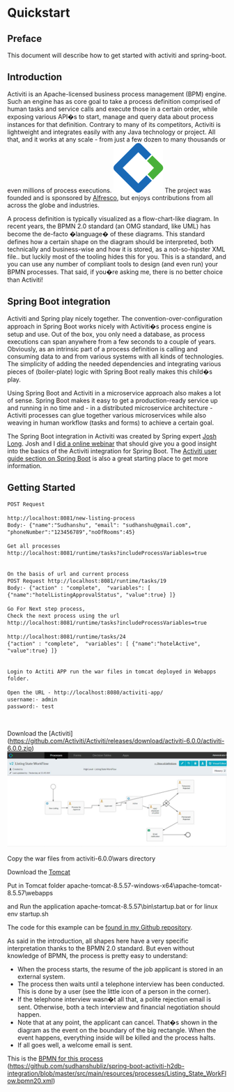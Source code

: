 # Quickstart
## Preface
This document will describe how to get started with activiti and spring-boot.   

## Introduction
Activiti is an Apache-licensed business process management (BPM) engine. Such an engine has as core goal to take a process definition comprised of human tasks and service calls and execute those in a certain order, while exposing various API�s to start, manage and query data about process instances for that definition. Contrary to many of its competitors, Activiti is lightweight and integrates easily with any Java technology or project. All that, and it works at any scale - from just a few dozen to many thousands or even millions of process executions.
![Activiti logo](doc/images/activiti-logo.png)
The project was founded and is sponsored by [Alfresco](http://www.alfresco.com/), but enjoys contributions from all across the globe and industries.

A process definition is typically visualized as a flow-chart-like diagram. In recent years, the BPMN 2.0 standard (an OMG standard, like UML) has become the de-facto �language� of these diagrams. This standard defines how a certain shape on the diagram should be interpreted, both technically and business-wise and how it is stored, as a not-so-hipster XML file.. but luckily most of the tooling hides this for you. This is a standard, and you can use any number of compliant tools to design (and even run) your BPMN processes. That said, if you�re asking me, there is no better choice than Activiti!

## Spring Boot integration
Activiti and Spring play nicely together. The convention-over-configuration approach in Spring Boot works nicely with Activiti�s process engine is setup and use. Out of the box, you only need a database, as process executions can span anywhere from a few seconds to a couple of years. Obviously, as an intrinsic part of a process definition is calling and consuming data to and from various systems with all kinds of technologies. The simplicity of adding the needed dependencies and integrating various pieces of (boiler-plate) logic with Spring Boot really makes this child�s play.

Using Spring Boot and Activiti in a microservice approach also makes a lot of sense. Spring Boot makes it easy to get a production-ready service up and running in no time and - in a distributed microservice architecture - Activiti processes can glue together various microservices while also weaving in human workflow (tasks and forms) to achieve a certain goal.

The Spring Boot integration in Activiti was created by Spring expert [Josh Long](https://twitter.com/starbuxman). Josh and I [did a online webinar](https://www.youtube.com/watch?v=0PV_8Lew3vg) that should give you a good insight into the basics of the Activiti integration for Spring Boot. The [Activiti user guide section on Spring Boot](http://activiti.org/userguide/index.html#springSpringBoot) is also a great starting place to get more information.

## Getting Started

```
POST Request 

http://localhost:8081/new-listing-process
Body:- {"name":"Sudhanshu", "email": "sudhanshu@gmail.com", "phoneNumber":"123456789","noOfRooms":45}

Get all processes 
http://localhost:8081/runtime/tasks?includeProcessVariables=true


On the basis of url and current process
POST Request http://localhost:8081/runtime/tasks/19
Body:- {"action" : "complete",  "variables": [ {"name":"hotelListingApprovalStatus", "value":true} ]}

Go For Next step process,
Check the next process using the url 
http://localhost:8081/runtime/tasks?includeProcessVariables=true

http://localhost:8081/runtime/tasks/24
{"action" : "complete",  "variables": [ {"name":"hotelActive", "value":true} ]}


Login to Actiti APP run the war files in tomcat deployed in Webapps folder.

Open the URL - http://localhost:8080/activiti-app/
username:- admin
password:- test



```
Download the [Activiti]
(https://github.com/Activiti/Activiti/releases/download/activiti-6.0.0/activiti-6.0.0.zip)
![Activiti logo](doc/images/supplier-workflow.JPG)

 
Copy the war files from activiti-6.0.0\wars directory 

Download the [Tomcat](http://apachemirror.wuchna.com/tomcat/tomcat-8/v8.5.57/bin/apache-tomcat-8.5.57-windows-x64.zip)

Put in Tomcat folder apache-tomcat-8.5.57-windows-x64\apache-tomcat-8.5.57\webapps 

and Run the application apache-tomcat-8.5.57\bin\startup.bat or for linux env startup.sh
 

The code for this example can be [found in my Github repository](https://github.com/sudhanshubliz/spring-boot-activiti-h2db-integration). 

As said in the introduction, all shapes here have a very specific interpretation thanks to the BPMN 2.0 standard. But even without knowledge of BPMN, the process is pretty easy to understand:

* When the process starts, the resume of the job applicant is stored in an external system.
* The process then waits until a telephone interview has been conducted. This is done by a user (see the little icon of a person in the corner).
* If the telephone interview wasn�t all that, a polite rejection email is sent. Otherwise, both a tech interview and financial negotiation should happen.
* Note that at any point, the applicant can cancel. That�s shown in the diagram as the event on the boundary of the big rectangle. When the event happens, everything inside will be killed and the process halts.
* If all goes well, a welcome email is sent.

This is the [BPMN for this process](https://github.com/jbarrez/spring-boot-with-activiti-example/blob/master/src/main/resources/processes/Developer_Hiring.bpmn20.xml)
(https://github.com/sudhanshubliz/spring-boot-activiti-h2db-integration/blob/master/src/main/resources/processes/Listing_State_WorkFlow.bpmn20.xml)
 
